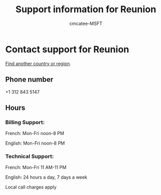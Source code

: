 ﻿---                                
title: Support information for Reunion
author: cmcatee-MSFT
f1.keywords:
- NOCSH
ms.author: cmcatee
manager: mnirkhe
audience: Admin
ms.topic: reference
ms.service: o365-administration
ms.collection: Adm_Support
localization_priority: Normal
description: Learn how to contact support for your country or region.
ROBOTS: NOINDEX, NOFOLLOW
---

# Contact support for Reunion

[Find another country or region](../contact-support-for-business-products.md).

## Phone number
+1 312 843 5147

## Hours
### Billing Support:

French: Mon-Fri noon-8 PM

English: Mon-Fri noon-8 PM

### Technical Support:

French: Mon-Fri 11 AM-11 PM

English: 24 hours a day, 7 days a week

Local call charges apply